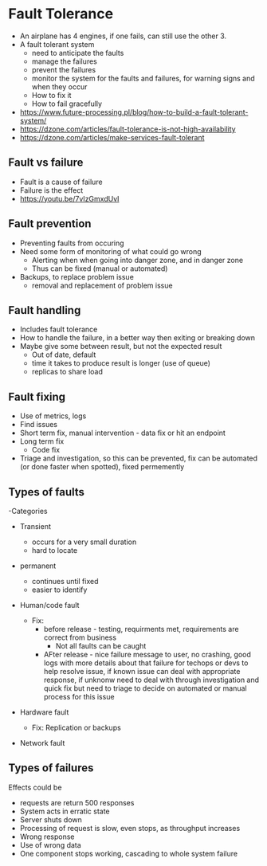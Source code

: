 # Fault Tolerance

- An airplane has 4 engines, if one fails, can still use the other 3.
- A fault tolerant system
  - need to anticipate the faults
  - manage the failures
  - prevent the failures
  - monitor the system for the faults and failures, for warning signs and when they occur
  - How to fix it
  - How to fail gracefully
- https://www.future-processing.pl/blog/how-to-build-a-fault-tolerant-system/
- https://dzone.com/articles/fault-tolerance-is-not-high-availability
- https://dzone.com/articles/make-services-fault-tolerant

## Fault vs failure

- Fault is a cause of failure
- Failure is the effect
- https://youtu.be/7vIzGmxdUvI

## Fault prevention

- Preventing faults from occuring
- Need some form of monitoring of what could go wrong
  - Alerting when when going into danger zone, and in danger zone
  - Thus can be fixed (manual or automated)
- Backups, to replace problem issue
  - removal and replacement of problem issue

## Fault handling

- Includes fault tolerance
- How to handle the failure, in a better way then exiting or breaking down
- Maybe give some between result, but not the expected result
  - Out of date, default
  - time it takes to produce result is longer (use of queue)
  - replicas to share load

## Fault fixing

- Use of metrics, logs
- Find issues
- Short term fix, manual intervention - data fix or hit an endpoint
- Long term fix  
  - Code fix
- Triage and investigation, so this can be prevented, fix can be automated (or done faster when spotted), fixed permemently

## Types of faults

-Categories
  - Transient
    - occurs for a very small duration
    - hard to locate
  - permanent
    - continues until fixed
    - easier to identify

- Human/code fault
  - Fix:
    - before release - testing, requirments met, requirements are correct from business
      - Not all faults can be caught
    - AFter release - nice failure message to user, no crashing, good logs with more details about that failure for techops or devs to help resolve issue, if known issue can deal with appropriate response, if unknonw need to deal with through investigation and quick fix but need to triage to decide on automated or manual process for this issue
- Hardware fault
  - Fix: Replication or backups
- Network fault

## Types of failures

Effects could be

- requests are return 500 responses
- System acts in erratic state
- Server shuts down
- Processing of request is slow, even stops, as throughput increases
- Wrong response
- Use of wrong data
- One component stops working, cascading to whole system failure
